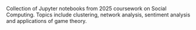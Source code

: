 Collection of Jupyter notebooks from 2025 coursework on Social Computing.  Topics include clustering, network analysis, sentiment analysis and applications of game theory.
